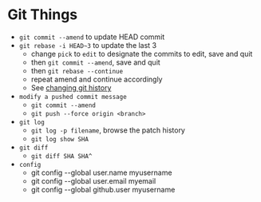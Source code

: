 # Git Things

* `git commit --amend` to update HEAD commit
* `git rebase -i HEAD~3` to update the last 3
  * change `pick` to `edit` to designate the commits to edit, save and quit
  * then `git commit --amend`, save and quit
  * then `git rebase --continue`
  * repeat amend and continue accordingly
  * See [changing git history](http://schacon.github.io/history.html)
* `modify a pushed commit message`
  * `git commit --amend`
  * `git push --force origin <branch>`
* `git log`
  * `git log -p filename`, browse the patch history
  * `git log show SHA`
* `git diff`
  * `git diff SHA SHA^`
* `config`
  * git config --global user.name myusername
  * git config --global user.email myemail
  * git config --global github.user myusername
